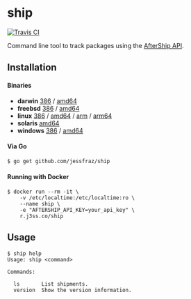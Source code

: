 # ship

[![Travis CI](https://travis-ci.org/jessfraz/ship.svg?branch=master)](https://travis-ci.org/jessfraz/ship)

Command line tool to track packages using the 
[AfterShip API](https://docs.aftership.com/api/4/overview).

## Installation

#### Binaries

- **darwin** [386](https://github.com/jessfraz/ship/releases/download/v0.0.0/ship-darwin-386) / [amd64](https://github.com/jessfraz/ship/releases/download/v0.0.0/ship-darwin-amd64)
- **freebsd** [386](https://github.com/jessfraz/ship/releases/download/v0.0.0/ship-freebsd-386) / [amd64](https://github.com/jessfraz/ship/releases/download/v0.0.0/ship-freebsd-amd64)
- **linux** [386](https://github.com/jessfraz/ship/releases/download/v0.0.0/ship-linux-386) / [amd64](https://github.com/jessfraz/ship/releases/download/v0.0.0/ship-linux-amd64) / [arm](https://github.com/jessfraz/ship/releases/download/v0.0.0/ship-linux-arm) / [arm64](https://github.com/jessfraz/ship/releases/download/v0.0.0/ship-linux-arm64)
- **solaris** [amd64](https://github.com/jessfraz/ship/releases/download/v0.0.0/ship-solaris-amd64)
- **windows** [386](https://github.com/jessfraz/ship/releases/download/v0.0.0/ship-windows-386) / [amd64](https://github.com/jessfraz/ship/releases/download/v0.0.0/ship-windows-amd64)

#### Via Go

```bash
$ go get github.com/jessfraz/ship
```

#### Running with Docker

```console
$ docker run --rm -it \
    -v /etc/localtime:/etc/localtime:ro \
    --name ship \
    -e "AFTERSHIP_API_KEY=your_api_key" \
    r.j3ss.co/ship
```

## Usage

```console
$ ship help
Usage: ship <command>

Commands:

  ls       List shipments.
  version  Show the version information.
```
